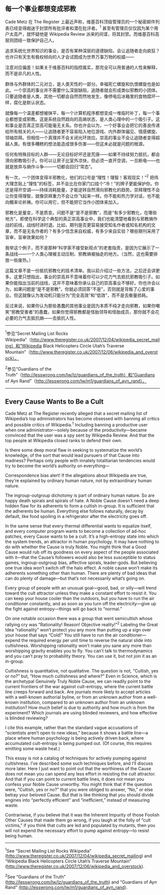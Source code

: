 ## 每一个事业都想变成邪教

Cade Metz 在 The Register 上最近声称，维基百科顶级管理员的一个秘密邮件列表已经变得痴迷于封禁所有批评者和潜在批评者。<sup>1</sup> 甚至有管理员仅仅因为某个用户太高产，就怀疑他是 Wikipedia Review 派来的间谍，将其封禁。而维基百科高层则团结一致保护自己人。

追求系统化世界知识的事业，是否有某种深层的道德缺陷，会让追随者走向疯狂？也许只有天生有极权倾向的人才会试图成为世界万事万物的权威——

注意对应偏差！如果关于维基百科的指控属实，那完全可以用普通的人性来解释，而不是非凡的人性。

群体与外群体的二元对立，是人类天性的一部分。幸福死亡螺旋和仇恨螺旋也是如此。一个崇高的事业并不需要什么深层缺陷，追随者就会形成类似邪教的小团体。只要追随者是人类，其他一切都会自然而然地发生，像停电后冰箱里的食物腐坏一样，腐化是默认状态。

就像每一个温差都想被抹平，每一个计算机程序都想变成一堆临时补丁，每一个事业都想变成邪教。这是系统自然趋向的高熵状态，是人类心理中的一个吸引子。这和事业是否真正崇高可能毫无关系。你也许会以为，一个好事业会把它的善良传递给所有相关的人——让追随者更不容易陷入地位游戏、内外群体偏见、情感螺旋、领袖崇拜。但相信一个真理并不会关闭光环效应。崇高的事业不会让追随者变得超越人类。有很多糟糕的想法能造成很多伤害——但这未必就是问题的根源。

任何有特殊目标的人群——无论目标好坏还是荒唐——如果不持续努力抵抗，都会滑向邪教吸引子。你可以让房子比室外凉快，但必须一直开空调，一旦断电——也就是放弃与熵作斗争——一切都会回归“常态”。

有一次，一个团体变得半邪教化，他们的口号是“理性！理智！客观现实！”<sup>2</sup> 把伟大理念贴上“理性”的标签，并不会比在你家门口挂个“冷！”的牌子更能保护你。你还是得开空调——持续消耗能量，才能逆转自然滑向邪教化的趋势。崇拜理性不会让你变得理智，就像崇拜重力不会让你飞起来一样。你不能和热力学对话，也不能向概率论祈祷。你可以用它，但不能把它当作小团体来加入。

邪教化是量变，不是质变。问题不是“是不是邪教”，而是“有多少邪教化，在哪些地方”。即使在科学这个典型的真正崇高事业中，我们也能清楚地看到与邪教熵作战的前线，战线时进时退。比如，期刊是否更容易接受知名作者或知名机构的文章，而不是无名作者的？有多少信念来自权威，有多少来自实验？哪些期刊采用了盲审，盲审效果如何？

我举这个例子，而不是那种“科学家不接受新观点”的老套指责，是因为它展示了一条战线——一个人类心理被主动压制、邪教熵被抽走的地方。（当然，这也需要排放一些废热。）

这篇文章不是一份抵抗邪教化的技术清单。我以前介绍过一些方法，之后还会讲更多。这里只想指出，事业的崇高并不意味着你可以少花力气去抵抗邪教吸引子。如果你能指出当前的战线，这并不意味着你承认自己的崇高事业不够好。你也许会以为，如果问题是“是不是邪教”，你就必须回答“不是”，否则就是背叛了心爱的事业。但这就像认为发动机只能分为“完全高效”和“低效”，而不是去衡量损耗。

反过来说，如果你认为那些愚蠢的其他事业是因为本质不纯才走向邪教，如果你嘲笑“邪教受害者”的愚蠢，如果你觉得邪教都是怪胎领导和怪胎成员，那你就不会花必要的力气去抵抗熵——去抵抗人性。

---

<sup>1</sup>参见“Secret Mailing List Rocks Wikipedia”（http://www.theregister.co.uk/2007/12/04/wikipedia_secret_mailing）和“Wikipedia Black Helicopters Circle Utah’s Traverse Mountain”（http://www.theregister.co.uk/2007/12/06/wikipedia_and_overstock）。

<sup>2</sup>参见“Guardians of the Truth”（http://lesswrong.com/lw/lz/guardians_of_the_truth）和“Guardians of Ayn Rand”（http://lesswrong.com/lw/m1/guardians_of_ayn_rand）。

---

## Every Cause Wants to Be a Cult

Cade Metz at The Register recently alleged that a secret mailing list of Wikipedia’s top administrators has become obsessed with banning all critics and possible critics of Wikipedia.<sup>1</sup> Including banning a productive user when one administrator—solely because of the productivity—became convinced that the user was a spy sent by Wikipedia Review. And that the top people at Wikipedia closed ranks to defend their own.

Is there some deep moral flaw in seeking to systematize the world’s knowledge, of the sort that would lead pursuers of that Cause into madness? Perhaps only people with innately totalitarian tendencies would try to become the world’s authority on everything—

Correspondence bias alert! If the allegations about Wikipedia are true, they’re explained by ordinary human nature, not by extraordinary human nature.

The ingroup-outgroup dichotomy is part of ordinary human nature. So are happy death spirals and spirals of hate. A Noble Cause doesn’t need a deep hidden flaw for its adherents to form a cultish in-group. It is sufficient that the adherents be human. Everything else follows naturally, decay by default, like food spoiling in a refrigerator after the electricity goes off.

In the same sense that every thermal differential wants to equalize itself, and every computer program wants to become a collection of ad-hoc patches, every Cause wants to be a cult. It’s a high-entropy state into which the system trends, an attractor in human psychology. It may have nothing to do with whether the Cause is truly Noble. You might think that a Good Cause would rub off its goodness on every aspect of the people associated with it—that the Cause’s followers would also be less susceptible to status games, ingroup-outgroup bias, affective spirals, leader-gods. But believing one true idea won’t switch off the halo effect. A noble cause won’t make its adherents something other than human. There are plenty of bad ideas that can do plenty of damage—but that’s not necessarily what’s going on.

Every group of people with an unusual goal—good, bad, or silly—will trend toward the cult attractor unless they make a constant effort to resist it. You can keep your house cooler than the outdoors, but you have to run the air conditioner constantly, and as soon as you turn off the electricity—give up the fight against entropy—things will go back to “normal.”

On one notable occasion there was a group that went semicultish whose rallying cry was “Rationality! Reason! Objective reality!”<sup>2</sup> Labeling the Great Idea “rationality” won’t protect you any more than putting up a sign over your house that says “Cold!” You still have to run the air conditioner— expend the required energy per unit time to reverse the natural slide into cultishness. Worshipping rationality won’t make you sane any more than worshipping gravity enables you to fly. You can’t talk to thermodynamics and you can’t pray to probability theory. You can use it, but not join it as an in-group.

Cultishness is quantitative, not qualitative. The question is not, “Cultish, yes or no?” but, “How much cultishness and where?” Even in Science, which is the archetypal Genuinely Truly Noble Cause, we can readily point to the current frontiers of the war against cult-entropy, where the current battle line creeps forward and back. Are journals more likely to accept articles with a well-known authorial byline, or from an unknown author from a well-known institution, compared to an unknown author from an unknown institution? How much belief is due to authority and how much is from the experiment? Which journals are using blinded reviewers, and how effective is blinded reviewing?

I cite this example, rather than the standard vague accusations of “scientists aren’t open to new ideas,” because it shows a battle line—a place where human psychology is being actively driven back, where accumulated cult-entropy is being pumped out. (Of course, this requires emitting some waste heat.)

This essay is not a catalog of techniques for actively pumping against cultishness. I’ve described some such techniques before, and I’ll discuss more later. Here I just want to point out that the worthiness of the Cause does not mean you can spend any less effort in resisting the cult attractor. And that if you can point to current battle lines, it does not mean you confess your Noble Cause unworthy. You might think that if the question were, “Cultish, yes or no?” that you were obliged to answer, “No,” or else betray your beloved Cause. But that is like thinking that you should divide engines into “perfectly efficient” and “inefficient,” instead of measuring waste.

Contrariwise, if you believe that it was the Inherent Impurity of those Foolish Other Causes that made them go wrong, if you laugh at the folly of “cult victims,” if you think that cults are led and populated by mutants, then you will not expend the necessary effort to pump against entropy—to resist being human.

---

<sup>1</sup>See “Secret Mailing List Rocks Wikipedia” (http://www.theregister.co.uk/2007/12/04/wikipedia_secret_mailing) and “Wikipedia Black Helicopters Circle Utah’s Traverse Mountain” (http://www.theregister.co.uk/2007/12/06/wikipedia_and_overstock).

<sup>2</sup>See “Guardians of the Truth” (http://lesswrong.com/lw/lz/guardians_of_the_truth) and “Guardians of Ayn Rand” (http://lesswrong.com/lw/m1/guardians_of_ayn_rand).